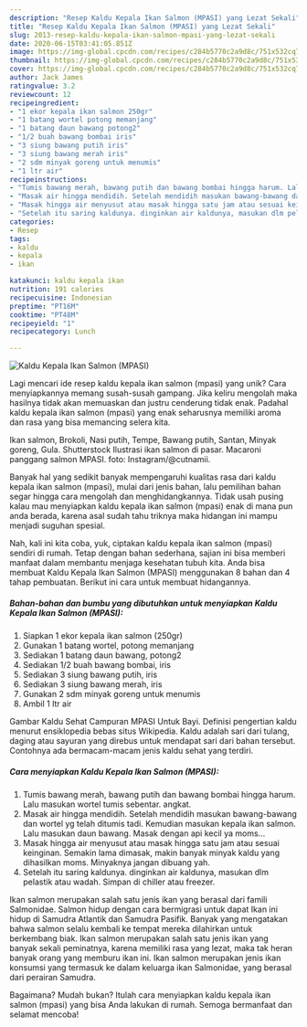 ```yaml
---
description: "Resep Kaldu Kepala Ikan Salmon (MPASI) yang Lezat Sekali"
title: "Resep Kaldu Kepala Ikan Salmon (MPASI) yang Lezat Sekali"
slug: 2013-resep-kaldu-kepala-ikan-salmon-mpasi-yang-lezat-sekali
date: 2020-06-15T03:41:05.851Z
image: https://img-global.cpcdn.com/recipes/c284b5770c2a9d8c/751x532cq70/kaldu-kepala-ikan-salmon-mpasi-foto-resep-utama.jpg
thumbnail: https://img-global.cpcdn.com/recipes/c284b5770c2a9d8c/751x532cq70/kaldu-kepala-ikan-salmon-mpasi-foto-resep-utama.jpg
cover: https://img-global.cpcdn.com/recipes/c284b5770c2a9d8c/751x532cq70/kaldu-kepala-ikan-salmon-mpasi-foto-resep-utama.jpg
author: Jack James
ratingvalue: 3.2
reviewcount: 12
recipeingredient:
- "1 ekor kepala ikan salmon 250gr"
- "1 batang wortel potong memanjang"
- "1 batang daun bawang potong2"
- "1/2 buah bawang bombai iris"
- "3 siung bawang putih iris"
- "3 siung bawang merah iris"
- "2 sdm minyak goreng untuk menumis"
- "1 ltr air"
recipeinstructions:
- "Tumis bawang merah, bawang putih dan bawang bombai hingga harum. Lalu masukan wortel tumis sebentar. angkat."
- "Masak air hingga mendidih. Setelah mendidih masukan bawang-bawang dan wortel yg telah ditumis tadi. Kemudian masukan kepala ikan salmon. Lalu masukan daun bawang. Masak dengan api kecil ya moms..."
- "Masak hingga air menyusut atau masak hingga satu jam atau sesuai keinginan. Semakin lama dimasak, makin banyak minyak kaldu yang dihasilkan moms. Minyaknya jangan dibuang yah."
- "Setelah itu saring kaldunya. dinginkan air kaldunya, masukan dlm pelastik atau wadah. Simpan di chiller atau freezer."
categories:
- Resep
tags:
- kaldu
- kepala
- ikan

katakunci: kaldu kepala ikan 
nutrition: 191 calories
recipecuisine: Indonesian
preptime: "PT16M"
cooktime: "PT48M"
recipeyield: "1"
recipecategory: Lunch

---
```



![Kaldu Kepala Ikan Salmon (MPASI)](https://img-global.cpcdn.com/recipes/c284b5770c2a9d8c/751x532cq70/kaldu-kepala-ikan-salmon-mpasi-foto-resep-utama.jpg)

Lagi mencari ide resep kaldu kepala ikan salmon (mpasi) yang unik? Cara menyiapkannya memang susah-susah gampang. Jika keliru mengolah maka hasilnya tidak akan memuaskan dan justru cenderung tidak enak. Padahal kaldu kepala ikan salmon (mpasi) yang enak seharusnya memiliki aroma dan rasa yang bisa memancing selera kita.

Ikan salmon, Brokoli, Nasi putih, Tempe, Bawang putih, Santan, Minyak goreng, Gula. Shutterstock Ilustrasi ikan salmon di pasar. Macaroni panggang salmon MPASI. foto: Instagram/@cutnamii.

Banyak hal yang sedikit banyak mempengaruhi kualitas rasa dari kaldu kepala ikan salmon (mpasi), mulai dari jenis bahan, lalu pemilihan bahan segar hingga cara mengolah dan menghidangkannya. Tidak usah pusing kalau mau menyiapkan kaldu kepala ikan salmon (mpasi) enak di mana pun anda berada, karena asal sudah tahu triknya maka hidangan ini mampu menjadi suguhan spesial.


Nah, kali ini kita coba, yuk, ciptakan kaldu kepala ikan salmon (mpasi) sendiri di rumah. Tetap dengan bahan sederhana, sajian ini bisa memberi manfaat dalam membantu menjaga kesehatan tubuh kita. Anda bisa membuat Kaldu Kepala Ikan Salmon (MPASI) menggunakan 8 bahan dan 4 tahap pembuatan. Berikut ini cara untuk membuat hidangannya.

<!--inarticleads1-->

##### Bahan-bahan dan bumbu yang dibutuhkan untuk menyiapkan Kaldu Kepala Ikan Salmon (MPASI):

1. Siapkan 1 ekor kepala ikan salmon (250gr)
1. Gunakan 1 batang wortel, potong memanjang
1. Sediakan 1 batang daun bawang, potong2
1. Sediakan 1/2 buah bawang bombai, iris
1. Sediakan 3 siung bawang putih, iris
1. Sediakan 3 siung bawang merah, iris
1. Gunakan 2 sdm minyak goreng untuk menumis
1. Ambil 1 ltr air


Gambar Kaldu Sehat Campuran MPASI Untuk Bayi. Definisi pengertian kaldu menurut ensiklopedia bebas situs Wikipedia. Kaldu adalah sari dari tulang, daging atau sayuran yang direbus untuk mendapat sari dari bahan tersebut. Contohnya ada bermacam-macam jenis kaldu sehat yang terdiri. 

<!--inarticleads2-->

##### Cara menyiapkan Kaldu Kepala Ikan Salmon (MPASI):

1. Tumis bawang merah, bawang putih dan bawang bombai hingga harum. Lalu masukan wortel tumis sebentar. angkat.
1. Masak air hingga mendidih. Setelah mendidih masukan bawang-bawang dan wortel yg telah ditumis tadi. Kemudian masukan kepala ikan salmon. Lalu masukan daun bawang. Masak dengan api kecil ya moms...
1. Masak hingga air menyusut atau masak hingga satu jam atau sesuai keinginan. Semakin lama dimasak, makin banyak minyak kaldu yang dihasilkan moms. Minyaknya jangan dibuang yah.
1. Setelah itu saring kaldunya. dinginkan air kaldunya, masukan dlm pelastik atau wadah. Simpan di chiller atau freezer.


Ikan salmon merupakan salah satu jenis ikan yang berasal dari famili Salmonidae. Salmon hidup dengan cara bermigrasi untuk dapat Ikan ini hidup di Samudra Atlantik dan Samudra Pasifik. Banyak yang mengatakan bahwa salmon selalu kembali ke tempat mereka dilahirkan untuk berkembang biak. Ikan salmon merupakan salah satu jenis ikan yang banyak sekali peminatnya, karena memiliki rasa yang lezat, maka tak heran banyak orang yang memburu ikan ini. Ikan salmon merupakan jenis ikan konsumsi yang termasuk ke dalam keluarga ikan Salmonidae, yang berasal dari perairan Samudra. 

Bagaimana? Mudah bukan? Itulah cara menyiapkan kaldu kepala ikan salmon (mpasi) yang bisa Anda lakukan di rumah. Semoga bermanfaat dan selamat mencoba!
